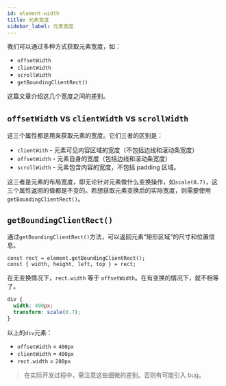 ```yaml
---
id: element-width
title: 元素宽度
sidebar_label: 元素宽度
---
```


我们可以通过多种方式获取元素宽度，如：

- `offsetWidth`
- `clientWidth`
- `scrollWidth`
- `getBoundingClientRect()`

这篇文章介绍这几个宽度之间的差别。

## `offsetWidth` vs `clientWidth` vs `scrollWidth`

这三个属性都是用来获取元素的宽度。它们三者的区别是：

- `clientWith` - 元素可见内容区域的宽度（不包括边线和滚动条宽度）
- `offsetWidth` - 元素自身的宽度（包括边线和滚动条宽度）
- `scrollWidth` - 元素包含内容的宽度，不包括 padding 区域。

这三者是元素的布局宽度，即无论针对元素做什么变换操作，如`scale(0.7)`，这三个属性返回的值都是不变的。若想获取元素变换后的实际宽度，则需要使用 `getBoundingClientRect()`。

## `getBoundingClientRect()`

通过`getBoundingClientRect()`方法，可以返回元素“矩形区域”的尺寸和位置信息。

```tsx
const rect = element.getBoundingClientRect();
const { width, height, left, top } = rect;
```

在无变换情况下，`rect.width` 等于 `offsetWidth`。在有变换的情况下，就不相等了。

```css
div {
  width: 400px;
  transform: scale(0.7);
}
```

以上的`div`元素：

- `offsetWidth` = `400px`
- `clientWidth` = `400px`
- `rect.width` = `280px`

> 在实际开发过程中，需注意这些细微的差别。否则有可能引入 bug。
